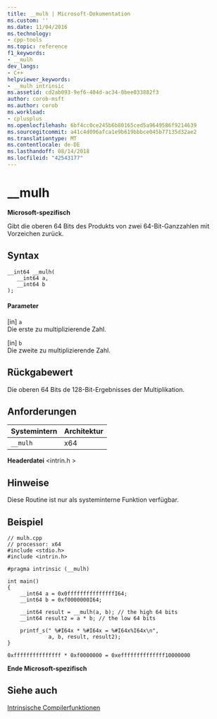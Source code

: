 ```yaml
---
title: __mulh | Microsoft-Dokumentation
ms.custom: ''
ms.date: 11/04/2016
ms.technology:
- cpp-tools
ms.topic: reference
f1_keywords:
- __mulh
dev_langs:
- C++
helpviewer_keywords:
- __mulh intrinsic
ms.assetid: cd2ab093-9ef6-404d-ac34-0bee033882f3
author: corob-msft
ms.author: corob
ms.workload:
- cplusplus
ms.openlocfilehash: 6bf4cc0ce245b6b80165ced5a9649586f9214639
ms.sourcegitcommit: a41c4d096afca1e9b619bbbce045b77135d32ae2
ms.translationtype: MT
ms.contentlocale: de-DE
ms.lasthandoff: 08/14/2018
ms.locfileid: "42543177"
---
```

# <a name="mulh"></a>__mulh
**Microsoft-spezifisch**  
  
 Gibt die oberen 64 Bits des Produkts von zwei 64-Bit-Ganzzahlen mit Vorzeichen zurück.  
  
## <a name="syntax"></a>Syntax  
  
```  
__int64 __mulh(   
   __int64 a,   
   __int64 b   
);  
```  
  
#### <a name="parameters"></a>Parameter  
 [in] `a`  
 Die erste zu multiplizierende Zahl.  
  
 [in] `b`  
 Die zweite zu multiplizierende Zahl.  
  
## <a name="return-value"></a>Rückgabewert  
 Die oberen 64 Bits de 128-Bit-Ergebnisses der Multiplikation.  
  
## <a name="requirements"></a>Anforderungen  
  
|Systemintern|Architektur|  
|---------------|------------------|  
|`__mulh`|x64|  
  
 **Headerdatei** \<intrin.h >  
  
## <a name="remarks"></a>Hinweise  
 Diese Routine ist nur als systeminterne Funktion verfügbar.  
  
## <a name="example"></a>Beispiel  
  
```  
// mulh.cpp  
// processor: x64  
#include <stdio.h>  
#include <intrin.h>  
  
#pragma intrinsic (__mulh)  
  
int main()  
{  
    __int64 a = 0x0fffffffffffffffI64;  
    __int64 b = 0xf0000000I64;  
  
    __int64 result = __mulh(a, b); // the high 64 bits  
    __int64 result2 = a * b; // the low 64 bits  
  
    printf_s(" %#I64x * %#I64x = %#I64x%I64x\n",  
             a, b, result, result2);  
}  
```  
  
```Output  
0xfffffffffffffff * 0xf0000000 = 0xeffffffffffffff10000000  
```  
  
**Ende Microsoft-spezifisch**  
  
## <a name="see-also"></a>Siehe auch  
 [Intrinsische Compilerfunktionen](../intrinsics/compiler-intrinsics.md)